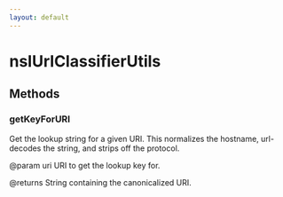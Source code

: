 ```yaml
---
layout: default
---
```


# nsIUrlClassifierUtils #

## Methods ##

### getKeyForURI ###

Get the lookup string for a given URI.  This normalizes the hostname,
url-decodes the string, and strips off the protocol.

@param uri URI to get the lookup key for.

@returns String containing the canonicalized URI.

